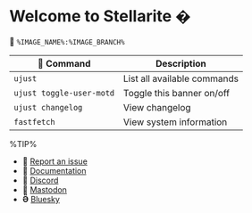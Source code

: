 # Welcome to Stellarite �
󱋩 `%IMAGE_NAME%:%IMAGE_BRANCH%`

|  Command | Description |
| ------- | ----------- |
| `ujust`  | List all available commands |
| `ujust toggle-user-motd` | Toggle this banner on/off |
| `ujust changelog` | View changelog |
| `fastfetch` | View system information |

%TIP%
- **** [Report an issue](https://github.com/billyaddlers/stellarite/issues)
- **󰈙** [Documentation](http://docs.stellarite.shirovi.my.id)
- **󰙯** [Discord](https://discord.gg/Qcf6VUDspY)
- **󰫑** [Mastodon](https://fosstodon.org/@stellarite)
- **** [Bluesky](https://blueskyuniversal.com)
